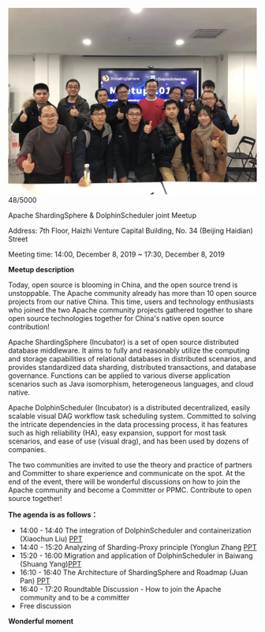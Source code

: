 ![avatar](/img/2019-12-08/941576036700_.pic_hd.jpg)
48/5000

Apache ShardingSphere & DolphinScheduler joint Meetup

Address: 7th Floor, Haizhi Venture Capital Building, No. 34 (Beijing Haidian) Street

Meeting time: 14:00, December 8, 2019 ~ 17:30, December 8, 2019



**Meetup description**

Today, open source is blooming in China, and the open source trend is unstoppable. The Apache community already has more than 10 open source projects from our native China. This time, users and technology enthusiasts who joined the two Apache community projects gathered together to share open source technologies together for China's native open source contribution!

Apache ShardingSphere (Incubator) is a set of open source distributed database middleware. It aims to fully and reasonably utilize the computing and storage capabilities of relational databases in distributed scenarios, and provides standardized data sharding, distributed transactions, and database governance. Functions can be applied to various diverse application scenarios such as Java isomorphism, heterogeneous languages, and cloud native.

Apache DolphinScheduler (Incubator) is a distributed decentralized, easily scalable visual DAG workflow task scheduling system. Committed to solving the intricate dependencies in the data processing process, it has features such as high reliability (HA), easy expansion, support for most task scenarios, and ease of use (visual drag), and has been used by dozens of companies.

The two communities are invited to use the theory and practice of partners and Committer to share experience and communicate on the spot. At the end of the event, there will be wonderful discussions on how to join the Apache community and become a Committer or PPMC. Contribute to open source together!



**The agenda is as follows：**

*  14:00 - 14:40 The integration of DolphinScheduler and containerization (Xiaochun Liu) [PPT](/download/2019-12-08/DolphinScheduler_liuxiaochun.pptx)
* 14:40 - 15:20 Analyzing of Sharding-Proxy principle (Yonglun Zhang [PPT](/download/2019-12-08/ShardingSphere_zhangyonglun.pptx)
* 15:20 - 16:00 Migration and application of DolphinScheduler in Baiwang (Shuang Yang)[PPT](/download/2019-12-08/DolphinScheduler_yangshuang.pptx)
* 16:10 - 16:40 The Architecture of ShardingSphere and Roadmap (Juan Pan)  [PPT](/download/2019-12-08/ShardingSphere_panjuan.pptx)
* 16:40 - 17:20 Roundtable Discussion - How to join the Apache community and to be a committer
* Free discussion

**Wonderful moment**







